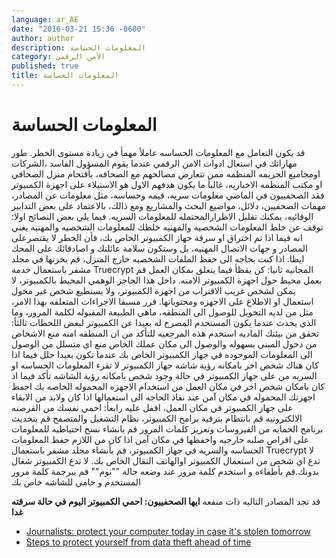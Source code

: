 ```yaml
---
language: ar_AE
date: "2016-03-21 15:36 -0600"
author: author
description: المعلومات الحساسة
category: الأمن الرقمي
published: true
title: المعلومات الحساسة
---
```


# المعلومات الحساسة

قد يكون التعامل مع المعلومات الحساسه عاملأ مهمأ في زيادة مستوى الخطر. طور مهاراتك في استعال ادوات اﻻمن الرقمي
عندما يقوم المسؤول الفاسد ،الشركات اومجاميع الجريمه المنظمه ممن تتعارض مصالحهم مع الصحافه، بأقتحام منزل الصحافي او مكتب المنظمه اﻻخباريه، غالبأ ما يكون هدفهم اﻻول هو اﻻستيلاء على اجهزة الكمبيوتر
فقد الصحفييون في الماضي معلومات سريه، قيمه وحساسه، مثل معلومات عن المصادر، مهمات الصحفيين، دﻻئل، مواضيع البحث والمشاريع
ومع ذالك، باﻻعتماد على بعض التدابير الوقائيه، يمكنك تقليل اﻻظرارالمحتمله للمعلومات السريه. فيما يلي بعض النصائح
اوﻻ: توقف عن خلط المعلومات الشخصيه والمهنيه
خلطك للمعلومات الشخصيه والمهنيه يعني انه فيما اذا تم اختراق او سرقة جهاز الكمبيوتر الخاص بك، فأن الخطر ﻻ يقتصرعلى المصادر و جهات اﻻتصال المهنيه، بل وستكون سلامة عائلتك و اصادقائك على المحك ايظا. اذا كنت بحاجه الى حفظ الملفات الشخصيه خارج المنزل، قم بخزنها في مجلد مشفر باستعمال خدمة Truecrypt المجانيه
ثانيا: كن يقظأ فيما يتعلق بمكان العمل
قم بعمل محيط حول اجهزة الكمبيوتر اﻻمنه. داخل هذا الحاجز الوهمي المحيط بالكمبيوتر، ﻻ يمكن لشخص غريب اﻻقتراب من اجهزة الكمبيوتر، وﻻ يستطيع شخص غير مخول استعمال او اﻻطلاع على اﻻجهزه ومحتوياتها. قرر مسبقا اﻻجراءات المتعلقه بهذا اﻻمر، مثل من لديه التخويل للوصول الى المنطقه، ماهي الطبيعة المقبوله لكلمة المرور، وما الذي يحدث عندما يكون المستحدم المصرح له بعيدا عن الكمبيوتر لبعض اللحظات
ثالثأ: تحقق من بيئتك الماديه 
استخدم هذه المرجعيه للتأكد من ان المنطقه امنه
منع اﻻشخاص من دخول المبنى بسهوله والوصول الى مكان عملك الخاص
منع اي متسلل من الوصول الى المعلومات الموجوده في جهاز الكمبيوتر الخاص بك عندما تكون بعيدا
حلل فيما اذا كان هناك شخص اخر بامكانه رؤية شاشه جهاز الكمبيوتر 
ﻻ تقرء المعلومات الحساسه او السريه من على جهاز الكمبيوتر في حالة وجود شخص بامكانه رؤية الشاشه
تأكد فيما اذ كان بامكان شخص اخر في مكان العمل من استخدام اﻻجهزه المحموله الخاصه بك 
احفظ اجهزتك المحموله في مكان آمن عند نفاذ الحاجه الى استعمالها
اذا كان وﻻبد من اﻻبقاء على جهاز الكمبيوتر في مكان العمل، اقفل عليه 
رابعأ: احمي نفسك من القرصنه اﻻلكترونيه
قم بانتظام بترقية برامج الكمبيوتر، نظام التشغيل والمتصفح
قم بتحديث برنامج الحمايه من الفيروسات وتعزيز كلمات المرور
قم بانشاء نسخ احتياطيه للمعلومات على اقراص صلبه خارجيه واحفظها في مكان آمن 
اذا كان من اللازم حفظ المعلومات الحساسه والسريه في جهاز الكمبيوتر، قم بأنشاء مجلد مشفر باستعمال Truecrypt
ﻻ تدع اي شخص من استعمال الكمبيوتر اوالهاتف النقال الخاص بك. ﻻ تدع الكمبيوتر شغال بدونك.قم بأطفاءه و استخدم كلمة مرور عند وضعه حالة ""نوم""
قم ببرجمة كلمة مرور المستخدم و حامي للشاشه خاص بك

قد تجد المصادر التاليه ذات منفعه
**ايها الصحفييون: احمي الكمبيوتر اليوم في حالة سرقته غدا**

- [Journalists: protect your computer today in case it's stolen tomorrow](http://ijnet.org/en/blog/journalists-protect-your-computer-today-case-its-stolen-tomorrow)
- [Steps to protect yourself from data theft ahead of time](http://ijnet.org/en/blog/steps-protect-yourself-data-theft-ahead-time)